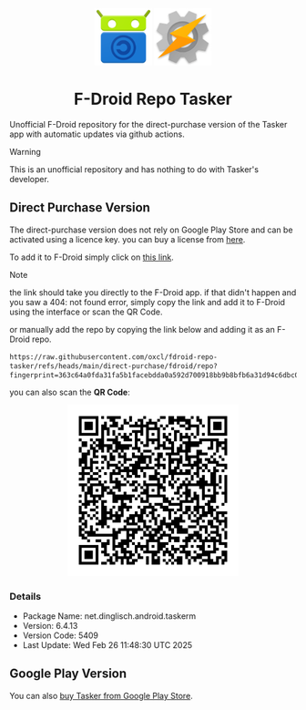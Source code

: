<center>
<img src="fdroid.png" width="100">
<img src="direct-purchase/fdroid/repo/net.dinglisch.android.taskerm/en-US/icon.png" width="100">

# F-Droid Repo Tasker
</center>
Unofficial F-Droid repository for the direct-purchase version of the Tasker app with automatic updates via github actions.

> [!WARNING]
> This is an unofficial repository and has nothing to do with Tasker's developer.

## Direct Purchase Version
The direct-purchase version does not rely on Google Play Store and can be activated using a licence key. you can buy a license from [here](https://taskernet.com/?licenses).

To add it to F-Droid simply click on [this link](https://raw.githubusercontent.com/oxcl/fdroid-repo-tasker/refs/heads/main/direct-purchase/fdroid/repo?fingerprint=363c64a0fda31fa5b1facebdda0a592d700918bb9b8bfb6a31d94c6dbc03956e).
> [!NOTE]
> the link should take you directly to the F-Droid app. if that didn't happen and you saw a 404: not found error, simply copy the link and add it to F-Droid using the interface or scan the QR Code.

or manually add the repo by copying the link below and adding it as an F-Droid repo.
```
https://raw.githubusercontent.com/oxcl/fdroid-repo-tasker/refs/heads/main/direct-purchase/fdroid/repo?fingerprint=363c64a0fda31fa5b1facebdda0a592d700918bb9b8bfb6a31d94c6dbc03956e
```

you can also scan the **QR Code**:
<center>
<img src="direct-purchase/fdroid/repo/index.png" alt="QR Code for the direct-purchase repo. Scan it with the F-Droid app" width="300"/>
</center>

### Details
- Package Name: net.dinglisch.android.taskerm
- Version: 6.4.13
- Version Code: 5409
- Last Update: Wed Feb 26 11:48:30 UTC 2025

## Google Play Version
You can also [buy Tasker from Google Play Store](https://play.google.com/store/apps/details?id=net.dinglisch.android.taskerm&hl=en).
